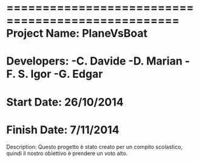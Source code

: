==================================================
Project Name: PlaneVsBoat
==================================================
Developers:   -C. Davide
              -D. Marian
              -F. S. Igor
              -G. Edgar
==================================================
Start Date:   26/10/2014
==================================================
Finish Date:  7/11/2014
==================================================
Description:
  Questo progetto è stato creato per un compito 
  scolastico, quindi il nostro obiettivo è 
  prendere un voto alto.
